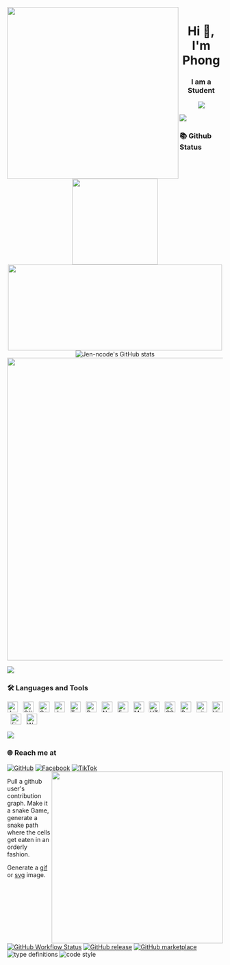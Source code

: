 <!-- Header -->
<img align="left" width="400" src="https://github.githubassets.com/images/modules/profile/profile-first-repo.svg">

<h1 align="center">Hi 👋, I'm Phong</h1>
<h3 align="center">I am a Student</h3>
<p align="center" color="#36BCF7FF"><img src="https://readme-typing-svg.herokuapp.com?lines=The+memory+is+still+there+,+only+we+leave;The+memory+is+still+there+,+only+we+leave;"></p>

<img src="https://user-images.githubusercontent.com/73097560/115834477-dbab4500-a447-11eb-908a-139a6edaec5c.gif">



### 📚 Github Status
<p align="center">
<img  height="200" src="https://github-readme-stats.vercel.app/api/top-langs/?username=Jen-ncode&theme=dracula&show_icons=true" />
<img width="500"height="200" src="https://github-readme-stats.vercel.app/api?username=Jen-ncode&show_icons=true&theme=dracula&include_all_commits=true" />
<img src="https://github-profile-summary-cards.vercel.app/api/cards/profile-details?username=Jen-ncode&theme=dracula&show=repos" alt="Jen-ncode's GitHub stats" />
 <a href="https://github-readme-streak-stats.herokuapp.com/?user=Jen-ncode">
          <img width="705" src="https://github-readme-streak-stats.herokuapp.com/?user=Jen-ncode&bg_color=30,e96443,904e95&title_color=fff&text_color=fff&theme=radical&hide_border=true">
        </a>
</p>

<img src="https://user-images.githubusercontent.com/73097560/115834477-dbab4500-a447-11eb-908a-139a6edaec5c.gif">




### 🛠 Languages and Tools
<p align="left">
 <img src="https://img.shields.io/badge/Java-282C34?logo=java&logoColor=007396" title="Java" height="25"/> &nbsp;
 <img src="https://img.shields.io/badge/C%23-282C34?logo=c-sharp&logoColor=68217A" title="C#" height="25"/> &nbsp;
 <img src="https://img.shields.io/badge/C++-282C34?logo=c%2B%2B&logoColor=00599C" title="C++" height="25"/> &nbsp;
<img src="https://img.shields.io/badge/JavaScript-282C34?logo=javascript&logoColor=F7DF1E" title="JavaScript" height="25"/> &nbsp;
<img src="https://img.shields.io/badge/TypeScript-282C34?logo=typescript&logoColor=3178C6" title="TypeScript" height="25"/> &nbsp;
<img src="https://img.shields.io/badge/ReactJS-282C34?logo=react&logoColor=61DAFB" title="ReactJS" height="25"/> &nbsp;
<img src="https://img.shields.io/badge/Node.js-282C34?logo=node.js&logoColor=00F200" title="Node.js" height="25"/> &nbsp;
<img src="https://img.shields.io/badge/Express-282C34?logo=express&logoColor=FFFFFF" title="Express.js" height="25"/> &nbsp;
<img src="https://img.shields.io/badge/MongoDB-282C34?logo=mongodb&logoColor=47A248" title="MongoDB" height="25"/> &nbsp;
<img src="https://img.shields.io/badge/HTML5-282C34?logo=html5&logoColor=E34F26" title="HTML5" height="25"/> &nbsp;
<img src="https://img.shields.io/badge/CSS3-282C34?logo=css3&logoColor=1572B6" title="CSS3" height="25"/> &nbsp;
<img src="https://img.shields.io/badge/Bootstrap-282C34?logo=bootstrap&logoColor=7952B3" title="Bootstrap" height="25"/> &nbsp;
<img src="https://img.shields.io/badge/git-282C34?logo=git&logoColor=F05032" title="git" height="25"/> &nbsp;
<img src="https://img.shields.io/badge/VS%20Code-282C34?logo=visual-studio-code&logoColor=007ACC"  title="Visual Studio Code" height="25"/> &nbsp;
<img src="https://img.shields.io/badge/Firebase-282C34?logo=firebase&logoColor=FFCA28" title="Firebase" height="25"/> &nbsp;
<img src="https://img.shields.io/badge/WordPress-282C34?logo=wordPress&logoColor=21759B" title="WordPress" height="25"/> &nbsp;
</p>
<img src="https://user-images.githubusercontent.com/73097560/115834477-dbab4500-a447-11eb-908a-139a6edaec5c.gif">


### 🌐️ Reach me at
[![GitHub](https://img.shields.io/badge/github-%23121011.svg?style=for-the-badge&logo=github&logoColor=white)](https://github.com/Jen-ncode)
[![Facebook](https://img.shields.io/badge/Facebook-%231877F2.svg?style=for-the-badge&logo=Facebook&logoColor=white)](https://www.facebook.com/nguyentran.210)
[![TikTok](https://img.shields.io/badge/TikTok-%23000000.svg?style=for-the-badge&logo=TikTok&logoColor=white)]()
<img align="right" width="400" src="https://github.githubassets.com/images/modules/profile/profile-joined-github.svg">

Pull a github user's contribution graph.
Make it a snake Game, generate a snake path where the cells get eaten in an orderly fashion.

Generate a [gif](https://github.com/Jen-ncode//output/github-contribution-grid-snake.gif) or [svg](https://github.com/Jen-ncode/output/github-contribution-grid-snake.svg) image.




[![GitHub Workflow Status](https://img.shields.io/github/actions/workflow/status/platane/platane/main.yml?label=action&style=flat-square)](https://github.com/Platane/Platane/actions/workflows/main.yml)
[![GitHub release](https://img.shields.io/github/release/platane/snk.svg?style=flat-square)](https://github.com/platane/snk/releases/latest)
[![GitHub marketplace](https://img.shields.io/badge/marketplace-snake-blue?logo=github&style=flat-square)](https://github.com/marketplace/actions/generate-snake-game-from-github-contribution-grid)
![type definitions](https://img.shields.io/npm/types/typescript?style=flat-square)
![code style](https://img.shields.io/badge/code_style-prettier-ff69b4.svg?style=flat-square)
